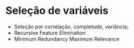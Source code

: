 # Seleção de variáveis

- Seleção por correlação, completude, variância;
- Recursive Feature Elimination
- Minimum Redundancy Maximum Relevance

